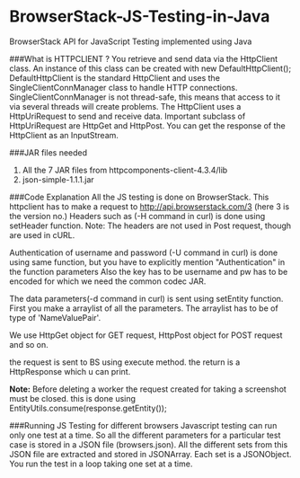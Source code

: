 BrowserStack-JS-Testing-in-Java
===============================

BrowserStack API for JavaScript Testing implemented using Java


###What is HTTPCLIENT ?
You retrieve and send data via the HttpClient class. An instance of this class can be created with new DefaultHttpClient();
DefaultHttpClient is the standard HttpClient and uses the SingleClientConnManager class to handle HTTP connections. 
SingleClientConnManager is not thread-safe, this means that access to it via several threads will create problems.
The HttpClient uses a HttpUriRequest to send and receive data. Important subclass of HttpUriRequest are HttpGet and HttpPost. 
You can get the response of the HttpClient as an InputStream.

###JAR files needed 
1. All the 7 JAR files from httpcomponents-client-4.3.4/lib 
2. json-simple-1.1.1.jar

###Code Explanation
All the JS testing is done on BrowserStack.
This httpclient has to make a request to http://api.browserstack.com/3 (here 3 is the version no.)
Headers such as (-H command in curl) is done using setHeader function.
Note: The headers are not used in Post request, though are used in cURL.

Authentication of username and password (-U command in curl) is done using same function, but you have to explicitly mention "Authentication" in the function parameters
Also the key has to be username and pw has to be encoded for which we need the common codec JAR.

The data parameters(-d command in curl) is sent using setEntity function. 
First you make a arraylist of all the parameters. 
The arraylist has to be of type of 'NameValuePair'.

We use HttpGet object for GET request, HttpPost object for POST request and so on.

the request is sent to BS using execute method.
the return is a HttpResponse which u can print.

**Note:** Before deleting a worker the request created for taking a screenshot must be closed.
this is done using EntityUtils.consume(response.getEntity());

###Running JS Testing for different browsers
Javascript testing can run only one test at a time.
So all the different parameters for a particular test case is stored in a JSON file (browsers.json).
All the different sets from this JSON file are extracted and stored in JSONArray.
Each set is a JSONObject.
You run the test in a loop taking one set at a time.
